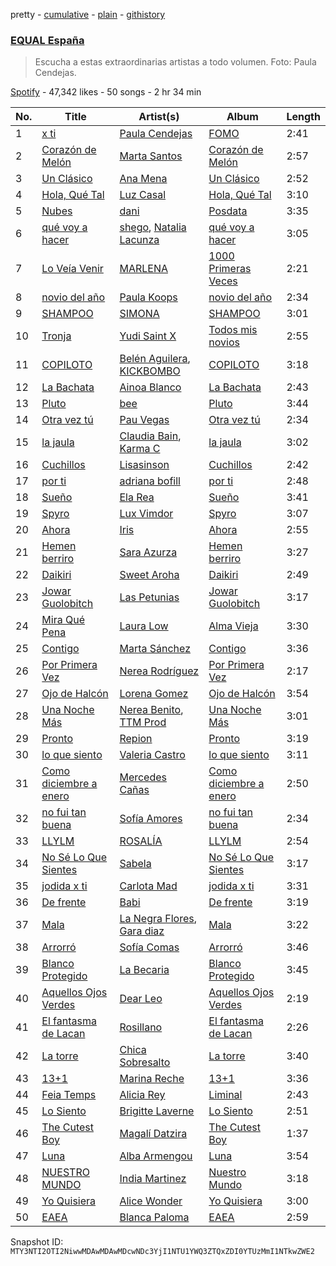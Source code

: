 pretty - [cumulative](/playlists/cumulative/37i9dQZF1DX6dANf8jNW4z.md) - [plain](/playlists/plain/37i9dQZF1DX6dANf8jNW4z) - [githistory](https://github.githistory.xyz/mackorone/spotify-playlist-archive/blob/main/playlists/plain/37i9dQZF1DX6dANf8jNW4z)

### [EQUAL España](https://open.spotify.com/playlist/37i9dQZF1DX6dANf8jNW4z)

> Escucha a estas extraordinarias artistas a todo volumen\. Foto: Paula Cendejas.

[Spotify](https://open.spotify.com/user/spotify) - 47,342 likes - 50 songs - 2 hr 34 min

| No. | Title | Artist(s) | Album | Length |
|---|---|---|---|---|
| 1 | [x ti](https://open.spotify.com/track/68DbynoxDOjXfq1RSI4RfE) | [Paula Cendejas](https://open.spotify.com/artist/4EiI7Vls0NB16jLuexzCHC) | [FOMO](https://open.spotify.com/album/2wj8AHax9qryX210NBwu5Q) | 2:41 |
| 2 | [Corazón de Melón](https://open.spotify.com/track/1AF5JY4zB36i9PhMFMgMaX) | [Marta Santos](https://open.spotify.com/artist/2NeFajzkAQ4UfviWdzf0pK) | [Corazón de Melón](https://open.spotify.com/album/0dwdILs8Bz5sNP4DxjsuiB) | 2:57 |
| 3 | [Un Clásico](https://open.spotify.com/track/1U6oVlu9LhCCj7mRfsomDp) | [Ana Mena](https://open.spotify.com/artist/6k8mwkKJKKjBILo7ypBspl) | [Un Clásico](https://open.spotify.com/album/5LIYLxHtGfeJkFJjfePMo0) | 2:52 |
| 4 | [Hola, Qué Tal](https://open.spotify.com/track/34f2IEMAalmVngCE6DHRo7) | [Luz Casal](https://open.spotify.com/artist/1HUbv0v2f9HNE6qIbB35El) | [Hola, Qué Tal](https://open.spotify.com/album/2Lkipefx1F5gArK4LCpRMb) | 3:10 |
| 5 | [Nubes](https://open.spotify.com/track/5d23x0pZ0o05uKApKnROfx) | [dani](https://open.spotify.com/artist/4sYXzPulKYxOYuDKS1px8Y) | [Posdata](https://open.spotify.com/album/0FTzrSaros4xp07Ey6Rqy7) | 3:35 |
| 6 | [qué voy a hacer](https://open.spotify.com/track/0t7Sn2HbOk7inow65D6na5) | [shego](https://open.spotify.com/artist/1DiDa1DfTjldKJQeonyP33), [Natalia Lacunza](https://open.spotify.com/artist/3Zs59sqZJ6fWQqWbRC8bOP) | [qué voy a hacer](https://open.spotify.com/album/5AXWainYQGafkbtRpzqz1L) | 3:05 |
| 7 | [Lo Veía Venir](https://open.spotify.com/track/3sEVsC7fq8peVZO4TjWiZx) | [MARLENA](https://open.spotify.com/artist/1IAwO3v7hVP9ryTQtlzc9y) | [1000 Primeras Veces](https://open.spotify.com/album/1DC8WFurhkoIjzxtSwNvDa) | 2:21 |
| 8 | [novio del año](https://open.spotify.com/track/40lKiE4aIosLiD5NmMeZm1) | [Paula Koops](https://open.spotify.com/artist/3jDSE2qvShLf8DbYmseNW0) | [novio del año](https://open.spotify.com/album/63x4EQFAEBFAPvmfkklkrn) | 2:34 |
| 9 | [SHAMPOO](https://open.spotify.com/track/5nQNuWgtRHzQXTmnrb2Ysn) | [SIMONA](https://open.spotify.com/artist/7H7hLNfP9MzG8mt2A3s7nT) | [SHAMPOO](https://open.spotify.com/album/0bu5FOI7GA1iL9vvIQFrWy) | 3:01 |
| 10 | [Tronja](https://open.spotify.com/track/2LnPzWys8WHIuwwv7lZaKr) | [Yudi Saint X](https://open.spotify.com/artist/3FCIqYlVFXQF3FQ2dY4ap9) | [Todos mis novios](https://open.spotify.com/album/1MIM5fuUPCk9K4UE4SYBw5) | 2:55 |
| 11 | [COPILOTO](https://open.spotify.com/track/2PwsYGHIIngJGkxURvmpZG) | [Belén Aguilera](https://open.spotify.com/artist/5fmYDIdgEkSgLdL6esxgfp), [KICKBOMBO](https://open.spotify.com/artist/7A2htSu45kogVfNBMD4Xgh) | [COPILOTO](https://open.spotify.com/album/09L5tvJbAJsZc1jFhIe8CI) | 3:18 |
| 12 | [La Bachata](https://open.spotify.com/track/6fqvDSDYrGl7gpZBzEcuRL) | [Ainoa Blanco](https://open.spotify.com/artist/6SQSpO4yJM6b6NzOnnVOx6) | [La Bachata](https://open.spotify.com/album/79xbqq639qoF5ZrelZJqrS) | 2:43 |
| 13 | [Pluto](https://open.spotify.com/track/0MB0r8kV3q5Ev5wnus5sW2) | [bee](https://open.spotify.com/artist/67cRv3IqYI4b4rZTUg7BBs) | [Pluto](https://open.spotify.com/album/4smzOknX4k64uDt1wDYHkd) | 3:44 |
| 14 | [Otra vez tú](https://open.spotify.com/track/4bJSwXdl4LkeukKAq1Coy1) | [Pau Vegas](https://open.spotify.com/artist/5os3rIfiiErtNRocvMePpc) | [Otra vez tú](https://open.spotify.com/album/1h7ite4J4nV3Z3LwxsXBC3) | 2:34 |
| 15 | [la jaula](https://open.spotify.com/track/1Be3ou3Z5sBq0qwgR6ymIz) | [Claudia Bain](https://open.spotify.com/artist/0HpMnoBW5aeXNr9tWZyPWt), [Karma C](https://open.spotify.com/artist/0o5CzIkmDyHMF4yG4CrAxh) | [la jaula](https://open.spotify.com/album/2q7xnQethPPhteviQSVkZf) | 3:02 |
| 16 | [Cuchillos](https://open.spotify.com/track/4vEutziRAYewCT97ziq48J) | [Lisasinson](https://open.spotify.com/artist/0bvq2O2MrIINNOJTVuqQ32) | [Cuchillos](https://open.spotify.com/album/2WXVOnXCzcgoCcFQBjTlBX) | 2:42 |
| 17 | [por ti](https://open.spotify.com/track/3RE16JsXNDWkSaWQbkj8dz) | [adriana bofill](https://open.spotify.com/artist/2MS7RenkEdhtLAmdqSLmFN) | [por ti](https://open.spotify.com/album/02N1Qn2FT8N0ARbKAaDY95) | 2:48 |
| 18 | [Sueño](https://open.spotify.com/track/2ALcCT2uuJzgWnQRS7PcSH) | [Ela Rea](https://open.spotify.com/artist/5KUsgTBOSPOKlv7doXU9H6) | [Sueño](https://open.spotify.com/album/3eRi2kbJzfycmZlyHs5TOZ) | 3:41 |
| 19 | [Spyro](https://open.spotify.com/track/76kvXrlKSu5XF8pIoPnIWC) | [Lux Vimdor](https://open.spotify.com/artist/5MSARlILztDOl23Gc3mqI8) | [Spyro](https://open.spotify.com/album/0dvRm9ckOfG1EQ1CgrZnMx) | 3:07 |
| 20 | [Ahora](https://open.spotify.com/track/5lI7VMFQlf90PsWxcFgDSu) | [Iris](https://open.spotify.com/artist/5lHuOxpSb1T1dCtgO7twsC) | [Ahora](https://open.spotify.com/album/6LZT00x3ShPQAAyEahc2y2) | 2:55 |
| 21 | [Hemen berriro](https://open.spotify.com/track/3S4icipl7PLaAyg5BwPerH) | [Sara Azurza](https://open.spotify.com/artist/5vaz81mmdIVpIABqIbxXqR) | [Hemen berriro](https://open.spotify.com/album/5SVjIJwGTFeJPUTbedQQP7) | 3:27 |
| 22 | [Daikiri](https://open.spotify.com/track/36fFR5Dev1Q4sBzwLSp4AN) | [Sweet Aroha](https://open.spotify.com/artist/239oOcVIqLlsYWE74ttLnC) | [Daikiri](https://open.spotify.com/album/6NiZ3NSIuVeFzllXVAblMK) | 2:49 |
| 23 | [Jowar Guolobitch](https://open.spotify.com/track/2oyyeylOGnzSSERKuZiUPI) | [Las Petunias](https://open.spotify.com/artist/5ahvDss0AH60cd2AWqoU1r) | [Jowar Guolobitch](https://open.spotify.com/album/1NVkIIK0W1RnktuK1YKHfO) | 3:17 |
| 24 | [Mira Qué Pena](https://open.spotify.com/track/4sYwIBuj3UB9zgdIEfyxMy) | [Laura Low](https://open.spotify.com/artist/0TD9M7dcY312PKiZ8nukgT) | [Alma Vieja](https://open.spotify.com/album/7os6rF7PFQnyPgRlzwwjES) | 3:30 |
| 25 | [Contigo](https://open.spotify.com/track/2tUXMyjRC7omKcolOhNjwj) | [Marta Sánchez](https://open.spotify.com/artist/368rTiMKMrz3b03az6B14w) | [Contigo](https://open.spotify.com/album/2YiQgEzXBOPk2vUIbYpTXw) | 3:36 |
| 26 | [Por Primera Vez](https://open.spotify.com/track/0clsfsESAQ0JzP7LbGqWkv) | [Nerea Rodríguez](https://open.spotify.com/artist/4dwd5pUVuNVBvymNGls5dg) | [Por Primera Vez](https://open.spotify.com/album/23D7cll7Rt0evyFkYf4T39) | 2:17 |
| 27 | [Ojo de Halcón](https://open.spotify.com/track/1X9zgYNS8QUPw5w0l6QmZl) | [Lorena Gomez](https://open.spotify.com/artist/5f8Dohw5XLc2xrlBox9AjS) | [Ojo de Halcón](https://open.spotify.com/album/44ZF4wJbKoXJh3XTzIY38c) | 3:54 |
| 28 | [Una Noche Más](https://open.spotify.com/track/17ll7I59SuQsYCBz08XmPs) | [Nerea Benito](https://open.spotify.com/artist/0aHqsMWm8sJBiX7ueqwyGE), [TTM Prod](https://open.spotify.com/artist/5aTHRHzjxamo4oDzfyLG2y) | [Una Noche Más](https://open.spotify.com/album/4SJyUrgGSHdsctEBkLEiZs) | 3:01 |
| 29 | [Pronto](https://open.spotify.com/track/036ALWFM6JnbGJ7buxZ2xE) | [Repion](https://open.spotify.com/artist/15o4xwiKZWJ6jOFp9LeP24) | [Pronto](https://open.spotify.com/album/6EfoITktkpVnCNs8VjxLNl) | 3:19 |
| 30 | [lo que siento](https://open.spotify.com/track/6cMql2rbxU8fKCDjNIdjBu) | [Valeria Castro](https://open.spotify.com/artist/7JTVqKJ414qRPuDPhdKnHD) | [lo que siento](https://open.spotify.com/album/6DtlwcQChlzCGwjErEk8et) | 3:11 |
| 31 | [Como diciembre a enero](https://open.spotify.com/track/10gN65ff59oz7Sxa1PNDHF) | [Mercedes Cañas](https://open.spotify.com/artist/4Z3BhshALJKE4dbK8o7ORb) | [Como diciembre a enero](https://open.spotify.com/album/7qnIiF3WKa6eTdUvodZLzt) | 2:50 |
| 32 | [no fui tan buena](https://open.spotify.com/track/6BDLRKLrW4Ebo1G8USnjB8) | [Sofía Amores](https://open.spotify.com/artist/6jXX146p0AOeMFnndQH3cQ) | [no fui tan buena](https://open.spotify.com/album/6RMXgu3YX8lwQLmtPelavr) | 2:34 |
| 33 | [LLYLM](https://open.spotify.com/track/2SiAcexM2p1yX6joESbehd) | [ROSALÍA](https://open.spotify.com/artist/7ltDVBr6mKbRvohxheJ9h1) | [LLYLM](https://open.spotify.com/album/44mKxp7RB6x5O19VWqEXEm) | 2:54 |
| 34 | [No Sé Lo Que Sientes](https://open.spotify.com/track/3VsOQT7S8VveaveFcXpqgQ) | [Sabela](https://open.spotify.com/artist/78fi6hiTjEQH8KQLzDqVRg) | [No Sé Lo Que Sientes](https://open.spotify.com/album/0wx6CarAmIW4f7F3FZMkNL) | 3:17 |
| 35 | [jodida x ti](https://open.spotify.com/track/11eFRdBeMOXMRjmNSA3EY9) | [Carlota Mad](https://open.spotify.com/artist/6FE9wETRNdKBXsawwqmVVo) | [jodida x ti](https://open.spotify.com/album/5nZCMVukGdr97Doj0SdRUW) | 3:31 |
| 36 | [De frente](https://open.spotify.com/track/6AYZBpC8MVeC1N7vEqRCPW) | [Babi](https://open.spotify.com/artist/5nP79s99csrvcOiXTGjVfg) | [De frente](https://open.spotify.com/album/5B2vOE4LgCeC4knhBWNIJv) | 3:19 |
| 37 | [Mala](https://open.spotify.com/track/7sU8YWk8hzbiZWm63fIejg) | [La Negra Flores](https://open.spotify.com/artist/0nsS3uyzOBvtlRaHp41D13), [Gara diaz](https://open.spotify.com/artist/1xqxEFNqGOw6U6dPOcqfIe) | [Mala](https://open.spotify.com/album/2DsONFhWFPy53y4Mnc5F2X) | 3:22 |
| 38 | [Arrorró](https://open.spotify.com/track/5P86td72BHGAv3OEBMOZDF) | [Sofía Comas](https://open.spotify.com/artist/4W8QcZ9XWkdnFcMFVwL6Rb) | [Arrorró](https://open.spotify.com/album/4nz4bikIR6icB6uBjHO8dS) | 3:46 |
| 39 | [Blanco Protegido](https://open.spotify.com/track/7uKhqjk48KxBssrBoNPdtP) | [La Becaria](https://open.spotify.com/artist/41izfWLUUrKOeu7MSGSHxS) | [Blanco Protegido](https://open.spotify.com/album/5Fjke4uUVyd3mjppJDRJje) | 3:45 |
| 40 | [Aquellos Ojos Verdes](https://open.spotify.com/track/5ruPAQOzI23RffAKTZcgdj) | [Dear Leo](https://open.spotify.com/artist/3lfVH6hkFMxtzwUXdlyb60) | [Aquellos Ojos Verdes](https://open.spotify.com/album/6QpJm0EVKgkhumERAYnZq6) | 2:19 |
| 41 | [El fantasma de Lacan](https://open.spotify.com/track/49j6rCUV91ZYzJIU0a63WE) | [Rosillano](https://open.spotify.com/artist/6TkyvtlN0ZfU8SsvKqdoE9) | [El fantasma de Lacan](https://open.spotify.com/album/2XoPzqUN74BMTBJ3Xaz8Vb) | 2:26 |
| 42 | [La torre](https://open.spotify.com/track/0UkQQlXx1yJfcLIfHw4j96) | [Chica Sobresalto](https://open.spotify.com/artist/4tRIJ4uToKp0kihbqnZJML) | [La torre](https://open.spotify.com/album/0aKDlWv8Mu1sAKxcO9HXFM) | 3:40 |
| 43 | [13+1](https://open.spotify.com/track/6MYrN1FI6HE3TE5L5e1vo3) | [Marina Reche](https://open.spotify.com/artist/2fUMrRPj5xcEYXG5FoCTfw) | [13+1](https://open.spotify.com/album/064bGshLkbCW8osbXOj9oJ) | 3:36 |
| 44 | [Feia Temps](https://open.spotify.com/track/0ImHHdW7jYNeA6V4CvY9xL) | [Alicia Rey](https://open.spotify.com/artist/45CNnnXTK5IoEMBLtxZ0oi) | [Liminal](https://open.spotify.com/album/0cE8VsObFMFOwiAy4OHONe) | 2:43 |
| 45 | [Lo Siento](https://open.spotify.com/track/11V0AzWRU31L6JWnMipx9Y) | [Brigitte Laverne](https://open.spotify.com/artist/7izngL0eNHQmTmeNgwrMSx) | [Lo Siento](https://open.spotify.com/album/0VxfTtIax2SrFc428G3e5u) | 2:51 |
| 46 | [The Cutest Boy](https://open.spotify.com/track/4BfDv8e3NofvDyLO0mvhCk) | [Magalí Datzira](https://open.spotify.com/artist/4Wwktb7LI1OtXAWRO6Hln4) | [The Cutest Boy](https://open.spotify.com/album/6mu2Aw1h6ILvkZA8DSUBnm) | 1:37 |
| 47 | [Luna](https://open.spotify.com/track/0buoY7euJFF4bu8aVYE1pq) | [Alba Armengou](https://open.spotify.com/artist/1v836FgFa0wmJBMO5FGJul) | [Luna](https://open.spotify.com/album/5S5Pwl9KnQ5dPevnsaxwgw) | 3:54 |
| 48 | [NUESTRO MUNDO](https://open.spotify.com/track/3VRmetOtPtNKLBrXBTJfc1) | [India Martinez](https://open.spotify.com/artist/6FOpWOxsjQxKEbLiJpU1xV) | [Nuestro Mundo](https://open.spotify.com/album/5PdbzA2WYKvuy51gblXDOY) | 3:18 |
| 49 | [Yo Quisiera](https://open.spotify.com/track/6xLTIW13YObVeuOzdumBxi) | [Alice Wonder](https://open.spotify.com/artist/0SquRSkIJbzPqCUxG2EZMi) | [Yo Quisiera](https://open.spotify.com/album/6pqtFdAv5bgdjkSTSC61Mh) | 3:00 |
| 50 | [EAEA](https://open.spotify.com/track/1NzoDUn5bLqpS36GD00Smi) | [Blanca Paloma](https://open.spotify.com/artist/4wm4mhiGnYPzCerFg3venQ) | [EAEA](https://open.spotify.com/album/713ABLvroU275mKkUgr6ZJ) | 2:59 |

Snapshot ID: `MTY3NTI2OTI2NiwwMDAwMDAwMDcwNDc3YjI1NTU1YWQ3ZTQxZDI0YTUzMmI1NTkwZWE2`
